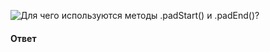 ![Для чего используются методы `.padStart()` и `.padEnd()`?](https://youtu.be/OA63L1eQ6pA?t=329)

#### Ответ